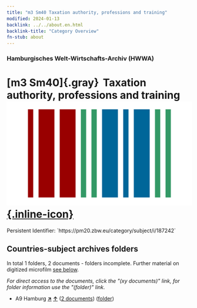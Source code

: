 ```yaml
---
title: "m3 Sm40 Taxation authority, professions and training"
modified: 2024-01-13
backlink: ../../about.en.html
backlink-title: "Category Overview"
fn-stub: about
---
```


### Hamburgisches Welt-Wirtschafts-Archiv (HWWA)

# [m3 Sm40]{.gray}&#8201; Taxation authority, professions and training &#160; [![Wikidata](/images/Wikidata-logo.svg "Wikidata"){.inline-icon}](http://www.wikidata.org/entity/Q104700329)

<div class="hint">Persistent Identifier: `https://pm20.zbw.eu/category/subject/i/187242`</div>







## Countries-subject archives folders







In total 1 folders, 2 documents - folders incomplete. Further material on digitized microfilm [see below](#filmsections).

_For direct access to the documents, click the "(xy documents)" link, for folder information use the "(folder)" link._


- A9 Hamburg [**&nearr;**](../../../geo/i/140905/about.en.html "Hamburg (all folders)") [**&uarr;**](../../../geo/about.en.html#A9 "Country category system") (<a href="https://pm20.zbw.eu/iiifview/folder/sh/140905,187242" title="about: Hamburg : Taxation authority, professions and training" target="_blank">2 documents</a>) ([folder](../../../../folder/sh/1409xx/140905/1872xx/187242/about.en.html))



<a id="filmsections" />













